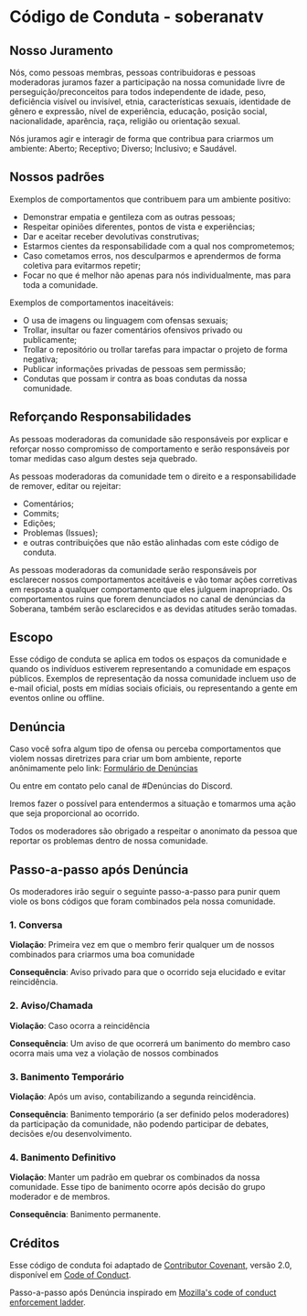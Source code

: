 # Código de Conduta - soberanatv

## Nosso Juramento

Nós, como pessoas membras, pessoas contribuidoras e pessoas moderadoras juramos fazer
a participação na nossa comunidade livre de perseguição/preconceitos para todos
independente de idade, peso, deficiência visível ou invisível, etnia,
características sexuais, identidade de gênero e expressão, nível de experiência,
educação, posição social, nacionalidade, aparência, raça, religião ou orientação sexual.

Nós juramos agir e interagir de forma que contribua para criarmos um ambiente:
Aberto; Receptivo; Diverso; Inclusivo; e Saudável.

## Nossos padrões

Exemplos de comportamentos que contribuem para um ambiente positivo:

- Demonstrar empatia e gentileza com as outras pessoas;
- Respeitar opiniões diferentes, pontos de vista e experiências;
- Dar e aceitar receber devolutivas construtivas;
- Estarmos cientes da responsabilidade com a qual nos comprometemos;
- Caso cometamos erros, nos desculparmos e aprendermos de forma coletiva
  para evitarmos repetir;
- Focar no que é melhor não apenas para nós individualmente, mas para
  toda a comunidade.

Exemplos de comportamentos inaceitáveis:

- O usa de imagens ou linguagem com ofensas sexuais;
- Trollar, insultar ou fazer comentários ofensivos
  privado ou publicamente;
- Trollar o repositório ou trollar tarefas para
  impactar o projeto de forma negativa;
- Publicar informações privadas de pessoas sem
  permissão;
- Condutas que possam ir contra as boas condutas da
  nossa comunidade.

## Reforçando Responsabilidades

As pessoas moderadoras da comunidade são responsáveis por
explicar e reforçar nosso compromisso de comportamento e
serão responsáveis por tomar medidas caso algum destes
seja quebrado.

As pessoas moderadoras da comunidade tem o direito e a
responsabilidade de remover, editar ou rejeitar:

- Comentários;
- Commits;
- Edições;
- Problemas (Issues);
- e outras contribuições que não estão alinhadas com
  este código de conduta.

As pessoas moderadoras da comunidade serão responsáveis por esclarecer
nossos comportamentos aceitáveis e vão tomar ações corretivas em
resposta a qualquer comportamento que eles julguem inapropriado.
Os comportamentos ruins que forem denunciados no canal de denúncias
da Soberana, também serão esclarecidos e as devidas atitudes serão
tomadas.

## Escopo

Esse código de conduta se aplica em todos os espaços da comunidade e quando
os indivíduos estiverem representando a comunidade em espaços públicos.
Exemplos de representação da nossa comunidade incluem uso de e-mail oficial,
posts em mídias sociais oficiais, ou representando a gente em eventos online
ou offline.

## Denúncia

Caso você sofra algum tipo de ofensa ou perceba comportamentos que violem
nossas diretrizes para criar um bom ambiente, reporte anônimamente pelo link:
[Formulário de Denúncias][formulario de denuncias]

Ou entre em contato pelo canal de #Denúncias do Discord.

Iremos fazer o possível para entendermos a situação e tomarmos uma
ação que seja proporcional ao ocorrido.

Todos os moderadores são obrigado a respeitar o anonimato da pessoa
que reportar os problemas dentro de nossa comunidade.

## Passo-a-passo após Denúncia

Os moderadores irão seguir o seguinte passo-a-passo para punir quem
viole os bons códigos que foram combinados pela nossa comunidade.

### 1. Conversa

**Violação**: Primeira vez em que o membro ferir qualquer um de nossos
combinados para criarmos uma boa comunidade

**Consequência**: Aviso privado para que o ocorrido seja elucidado e evitar
reincidência.

### 2. Aviso/Chamada

**Violação**: Caso ocorra a reincidência

**Consequência**: Um aviso de que ocorrerá um banimento do membro caso ocorra
mais uma vez a violação de nossos combinados

### 3. Banimento Temporário

**Violação**: Após um aviso, contabilizando a segunda reincidência.

**Consequência**: Banimento temporário (a ser definido pelos moderadores)
da participação da comunidade, não podendo participar de debates,
decisões e/ou desenvolvimento.

### 4. Banimento Definitivo

**Violação**: Manter um padrão em quebrar os combinados da nossa comunidade.
Esse tipo de banimento ocorre após decisão do grupo moderador e de membros.

**Consequência**: Banimento permanente.

## Créditos

Esse código de conduta foi adaptado de [Contributor Covenant][homepage],
versão 2.0, disponível em [Code of Conduct][code of conduct].

Passo-a-passo após Denúncia inspirado em [Mozilla's code of conduct
enforcement ladder](https://github.com/mozilla/diversity).

[homepage]: https://www.contributor-covenant.org
[code of conduct]: https://www.contributor-covenant.org/version/2/0/code_of_conduct.html
[formulario de denuncias]: https://forms.gle/r9sKVn5EwdUugZ3D7
